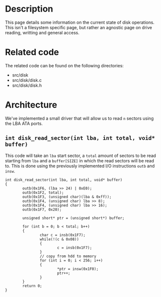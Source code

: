 # Description
This page details some information on the current state of disk operations. This isn't a filesystem specific page, but rather an agnostic page on drive reading, writting and general access.
# Related code
The related code can be found on the following directories:
- src/disk
- src/disk/disk.c
- src/disk/disk.h
# Architecture
We've implemented a small driver that will allow us to read `n` sectors using the LBA ATA ports.
## `int disk_read_sector(int lba, int total, void* buffer)`
This code will take an `lba` start sector, a `total` amount of sectors to be read starting from `lba` and a `buffer[SIZE]` in which the read sectors will be read to. This is done using the previously implemented I/O instructions `outb` and `insw`.
```
int disk_read_sector(int lba, int total, void* buffer)
{
        outb(0x1F6, (lba >> 24) | 0xE0);
        outb(0x1F2, total);
        outb(0x1F3, (unsigned char)(lba & 0xff));
        outb(0x1F4, (unsigned char) lba >> 8);
        outb(0x1F4, (unsigned char) lba >> 16);
        outb(0x1F7, 0x20);

        unsigned short* ptr = (unsigned short*) buffer;

        for (int b = 0; b < total; b++)
        {
                char c = insb(0x1F7);
                while(!(c & 0x08))
                {
                        c = insb(0x1F7);
                }
                // copy from hdd to memory
                for (int i = 0; i < 256; i++)
                {
                        *ptr = insw(0x1F0);
                        ptr++;
                }
        }
        return 0;
}
```
